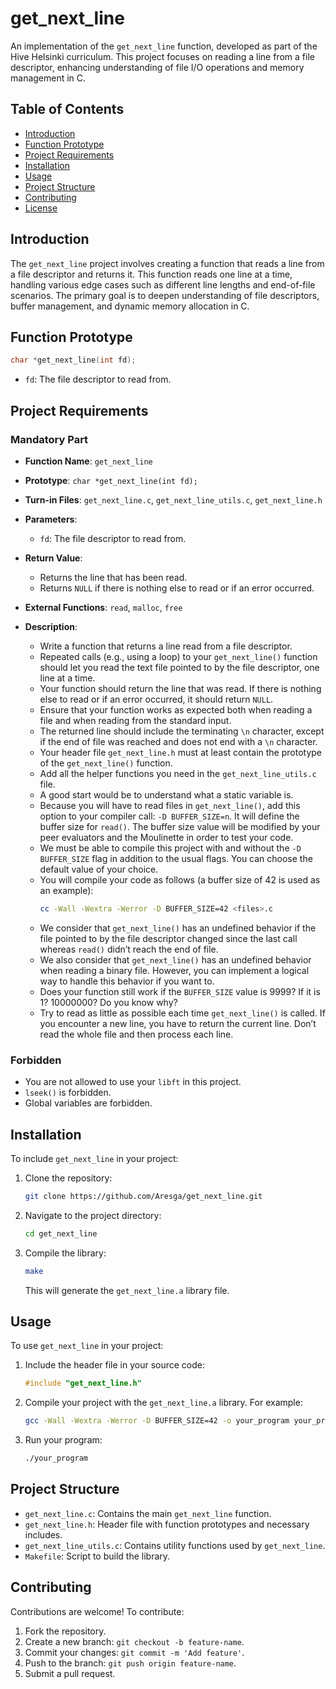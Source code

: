 # get_next_line

An implementation of the `get_next_line` function, developed as part of the Hive Helsinki curriculum. This project focuses on reading a line from a file descriptor, enhancing understanding of file I/O operations and memory management in C.

## Table of Contents

- [Introduction](#introduction)
- [Function Prototype](#function-prototype)
- [Project Requirements](#project-requirements)
- [Installation](#installation)
- [Usage](#usage)
- [Project Structure](#project-structure)
- [Contributing](#contributing)
- [License](#license)

## Introduction

The `get_next_line` project involves creating a function that reads a line from a file descriptor and returns it. This function reads one line at a time, handling various edge cases such as different line lengths and end-of-file scenarios. The primary goal is to deepen understanding of file descriptors, buffer management, and dynamic memory allocation in C.

## Function Prototype

```c
char *get_next_line(int fd);
```

- `fd`: The file descriptor to read from.

## Project Requirements

### Mandatory Part

- **Function Name**: `get_next_line`

- **Prototype**: `char *get_next_line(int fd);`

- **Turn-in Files**: `get_next_line.c`, `get_next_line_utils.c`, `get_next_line.h`

- **Parameters**:
  - `fd`: The file descriptor to read from.

- **Return Value**:
  - Returns the line that has been read.
  - Returns `NULL` if there is nothing else to read or if an error occurred.

- **External Functions**: `read`, `malloc`, `free`

- **Description**:
  - Write a function that returns a line read from a file descriptor.
  - Repeated calls (e.g., using a loop) to your `get_next_line()` function should let you read the text file pointed to by the file descriptor, one line at a time.
  - Your function should return the line that was read. If there is nothing else to read or if an error occurred, it should return `NULL`.
  - Ensure that your function works as expected both when reading a file and when reading from the standard input.
  - The returned line should include the terminating `\n` character, except if the end of file was reached and does not end with a `\n` character.
  - Your header file `get_next_line.h` must at least contain the prototype of the `get_next_line()` function.
  - Add all the helper functions you need in the `get_next_line_utils.c` file.
  - A good start would be to understand what a static variable is.
  - Because you will have to read files in `get_next_line()`, add this option to your compiler call: `-D BUFFER_SIZE=n`. It will define the buffer size for `read()`. The buffer size value will be modified by your peer evaluators and the Moulinette in order to test your code.
  - We must be able to compile this project with and without the `-D BUFFER_SIZE` flag in addition to the usual flags. You can choose the default value of your choice.
  - You will compile your code as follows (a buffer size of 42 is used as an example):
    ```bash
    cc -Wall -Wextra -Werror -D BUFFER_SIZE=42 <files>.c
    ```
  - We consider that `get_next_line()` has an undefined behavior if the file pointed to by the file descriptor changed since the last call whereas `read()` didn’t reach the end of file.
  - We also consider that `get_next_line()` has an undefined behavior when reading a binary file. However, you can implement a logical way to handle this behavior if you want to.
  - Does your function still work if the `BUFFER_SIZE` value is 9999? If it is 1? 10000000? Do you know why?
  - Try to read as little as possible each time `get_next_line()` is called. If you encounter a new line, you have to return the current line. Don’t read the whole file and then process each line.

### Forbidden

- You are not allowed to use your `libft` in this project.
- `lseek()` is forbidden.
- Global variables are forbidden.

## Installation

To include `get_next_line` in your project:

1. Clone the repository:

   ```bash
   git clone https://github.com/Aresga/get_next_line.git
   ```

2. Navigate to the project directory:

   ```bash
   cd get_next_line
   ```

3. Compile the library:

   ```bash
   make
   ```

   This will generate the `get_next_line.a` library file.

## Usage

To use `get_next_line` in your project:

1. Include the header file in your source code:

   ```c
   #include "get_next_line.h"
   ```

2. Compile your project with the `get_next_line.a` library. For example:

   ```bash
   gcc -Wall -Wextra -Werror -D BUFFER_SIZE=42 -o your_program your_program.c -L. -lget_next_line
   ```

3. Run your program:

   ```bash
   ./your_program
   ```

## Project Structure

- `get_next_line.c`: Contains the main `get_next_line` function.
- `get_next_line.h`: Header file with function prototypes and necessary includes.
- `get_next_line_utils.c`: Contains utility functions used by `get_next_line`.
- `Makefile`: Script to build the library.

## Contributing

Contributions are welcome! To contribute:

1. Fork the repository.
2. Create a new branch: `git checkout -b feature-name`.
3. Commit your changes: `git commit -m 'Add feature'`.
4. Push to the branch: `git push origin feature-name`.
5. Submit a pull request.
